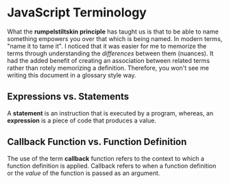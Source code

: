 
# JavaScript Terminology
What the **rumpelstiltskin principle** has taught us is that to be able to name something empowers you over that which is being named. In modern terms, "name it to tame it". I noticed that it was easier for me to memorize the terms through understanding the *differences* between them (nuances). It had the added benefit of creating an association between related terms rather than rotely memorizing a definition. Therefore, you won't see me writing this document in a glossary style way.
## Expressions vs. Statements
A **statement** is an instruction that is executed by a program, whereas, an **expression** is a piece of code that produces a value.
## Callback Function vs. Function Definition
The use of the term **callback** function refers to the context to which a function definition is applied. Callback refers to when a function definition or the *value* of the function is passed as an argument.
